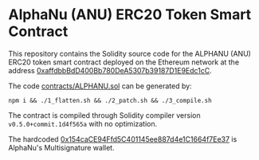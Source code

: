 # AlphaNu (ANU) ERC20 Token Smart Contract

This repository contains the Solidity source code for the ALPHANU (ANU) ERC20 token smart contract deployed on the Ethereum network at the address [0xaffdbbBdD400Bb780DeA5307b39187D1E9Edc1cC](https://etherscan.io/address/0xaffdbbBdD400Bb780DeA5307b39187D1E9Edc1cC).

The code [contracts/ALPHANU.sol](contracts/ALPHANU.sol) can be generated by:

```
npm i && ./1_flatten.sh && ./2_patch.sh && ./3_compile.sh
```

The contract is compiled through Solidity compiler version `v0.5.0+commit.1d4f565a` with no optimization.

The hardcoded [0x154caCE94Ffd5C401145ee887d4e1C1664f7Ee37](https://etherscan.io/address/0x154caCE94Ffd5C401145ee887d4e1C1664f7Ee37) is AlphaNu's Multisignature wallet.
